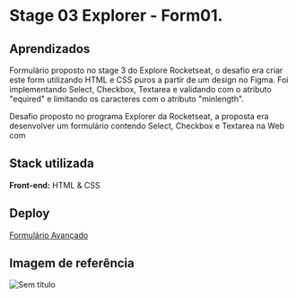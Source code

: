 # Stage 03 Explorer - Form01.


## Aprendizados

Formulário proposto no stage 3 do Explore Rocketseat, o desafio era criar este form utilizando HTML e CSS puros a partir de um design no Figma.
Foi implementando Select, Checkbox, Textarea e validando com o atributo "equired" e limitando os caracteres com o atributo "minlength".


Desafio proposto no programa Explorer da Rocketseat, a proposta era desenvolver um formulário contendo Select, Checkbox e Textarea na Web com 

## Stack utilizada

**Front-end:** HTML & CSS

## Deploy

 <a href="#" target="_blank">Formulário Avançado</a>

## Imagem de referência
 
![Sem título](https://user-images.githubusercontent.com/108701750/188022547-17647cc8-e30b-4da6-a774-6290ee798d9c.png)
